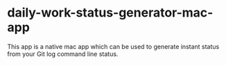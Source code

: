 # daily-work-status-generator-mac-app
This app is a native mac app which can be used to generate instant status from your Git log command line status.
